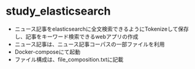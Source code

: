 # study_elasticsearch

- ニュース記事をelasticsearchに全文検索できるようにTokenizeして保存し、記事をキーワード検索できるwebアプリの作成
- ニュース記事は、ニュース記事コーパスの一部ファイルを利用
- Docker-composeにて起動
- ファイル構成は、file_composition.txtに記載
